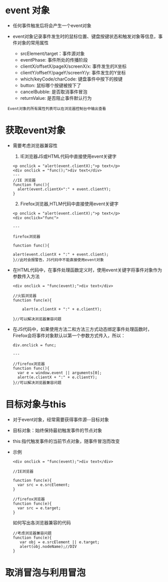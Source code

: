 # event 对象

* 任何事件触发后将会产生一个event对象

* event对象记录事件发生时的鼠标位置、键盘按键状态和触发对象等信息，事件对象的常用属性

  * srcElement\/target：事件源对象
  * eventPhase: 事件所处的传播阶段
  * clientX\/offsetX\/pageX\/screenX\/x: 事件发生的X坐标
  * clientY\/offsetY\/pageY\/screenY\/y: 事件发生的Y坐标
  * which\/keyCode\/charCode: 键盘事件中按下的按键
  * button: 鼠标哪个按键被按下了
  * cancelBubble: 是否取消事件冒泡
  * returnValue: 是否阻止事件默认行为


```
 Event对象的所有属性列表可以在浏览器控制台中输出查看
```

# 获取event对象

* 需要考虑浏览器兼容性

  1. IE浏览器JS或HTML代码中直接使用event关键字

    ```
    <p onclick = "alert(event.clientX);">p text</p>
    <div onclick = "func();">div text</div>
    ---
    //IE 浏览器
    function func(){
      alert(event.clientX+":" + event.clientY);
    }
    ```

  2. Firefox浏览器,HTLM代码中直接使用event关键字

    ```
    <p onclick = "alert(event.clientX);">p text</p>
    <div onclick="func">

    ---

    firefox浏览器

    function func(){

    alert(event.clientX + ":" + event.client);
    }//此时会报警告，JS代码中不能直接使用event对象
    ```



* 在HTML代码中，在事件处理函数定义时，使用event关键字将事件对象作为参数传入方法

      <div onclick = "func(event);">div text</div>

      //火狐浏览器
      function func(e){

          alert(e.clientX + ":" + e.clientY);

      }//可以解决浏览器兼容问题
             
- 在JS代码中，如果使用方法二和方法三方式动态绑定事件处理函数时，Firefox会将事件对象默认以第一个参数方式传入，所以：

      div.onclick = func; 

      --- 
 
      //firefox浏览器
      function func(){
        var e = window.event || arguments[0];
        alert(e.clientX + ":" + e.clientY);
      }//可以解决浏览器兼容问题

# 目标对象与this

  - 对于event对象，经常需要获得事件源--目标对象

  - 目标对象：始终保持最初触发事件的节点对象
 
  - this:指代触发事件的当前节点对象，随事件冒泡而改变

  - 示例

        <div onclick = "func(event);">div text</div>
         
        //IE浏览器

        function func(e){
          var src = e.srcElement;
        }

        //firefox浏览器
        function func(e){ 
          var src = e.target;
        }

      如何写出各浏览器兼容的代码

        //考虑浏览器兼容问题
        function func(e){
           var obj = e.srcElement || e.target;
           alert(obj.nodeName);//DIV
        }

# 取消冒泡与利用冒泡

   